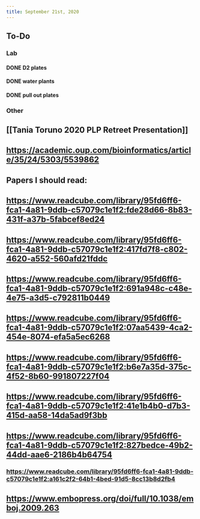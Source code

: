 ```yaml
---
title: September 21st, 2020
---
```


## **To-Do**
### **Lab**
#### DONE D2 plates

#### DONE water plants

#### DONE pull out plates 

### **Other**

## [[Tania Toruno 2020 PLP Retreet Presentation]]

## https://academic.oup.com/bioinformatics/article/35/24/5303/5539862

## 

## Papers I should read:

## https://www.readcube.com/library/95fd6ff6-fca1-4a81-9ddb-c57079c1e1f2:fde28d66-8b83-431f-a37b-5fabcef8ed24

## https://www.readcube.com/library/95fd6ff6-fca1-4a81-9ddb-c57079c1e1f2:417fd7f8-c802-4620-a552-560afd21fddc

## https://www.readcube.com/library/95fd6ff6-fca1-4a81-9ddb-c57079c1e1f2:691a948c-c48e-4e75-a3d5-c792811b0449

## https://www.readcube.com/library/95fd6ff6-fca1-4a81-9ddb-c57079c1e1f2:07aa5439-4ca2-454e-8074-efa5a5ec6268

## https://www.readcube.com/library/95fd6ff6-fca1-4a81-9ddb-c57079c1e1f2:b6e7a35d-375c-4f52-8b60-991807227f04

## https://www.readcube.com/library/95fd6ff6-fca1-4a81-9ddb-c57079c1e1f2:41e1b4b0-d7b3-415d-aa58-14da5ad9f3bb

## https://www.readcube.com/library/95fd6ff6-fca1-4a81-9ddb-c57079c1e1f2:827bedce-49b2-44dd-aae6-2186b4b64754 
### https://www.readcube.com/library/95fd6ff6-fca1-4a81-9ddb-c57079c1e1f2:a161c2f2-64b1-4bed-91d5-8cc13b8d2fb4

## https://www.embopress.org/doi/full/10.1038/emboj.2009.263
